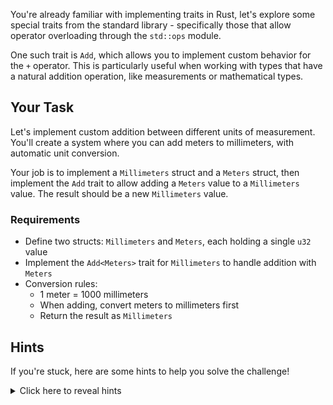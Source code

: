 You're already familiar with implementing traits in Rust, let's explore some special traits from the standard library - specifically those that allow operator overloading through the `std::ops` module.

One such trait is `Add`, which allows you to implement custom behavior for the `+` operator. This is particularly useful when working with types that have a natural addition operation, like measurements or mathematical types.

## Your Task

Let's implement custom addition between different units of measurement. You'll create a system where you can add meters to millimeters, with automatic unit conversion.

Your job is to implement a `Millimeters` struct and a `Meters` struct, then implement the `Add` trait to allow adding a `Meters` value to a `Millimeters` value. The result should be a new `Millimeters` value.

### Requirements

- Define two structs: `Millimeters` and `Meters`, each holding a single `u32` value
- Implement the `Add<Meters>` trait for `Millimeters` to handle addition with `Meters`
- Conversion rules:
  - 1 meter = 1000 millimeters
  - When adding, convert meters to millimeters first
  - Return the result as `Millimeters`

## Hints

If you're stuck, here are some hints to help you solve the challenge!

<details>
    <summary>Click here to reveal hints</summary>

- The `Add` trait requires you to specify:

  ```rust
  type Output = Millimeters;
  fn add(self, other: Meters) -> Self::Output;
  ```

- Remember that meters must be **multiplied** by `1000` to convert to millimeters
- Access tuple struct fields with `.0`

</details>
